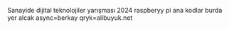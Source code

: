 Sanayide dijital teknolojiler yarışması 2024
raspberyy pi ana kodlar burda yer alcak
async=berkay
qryk=alibuyuk.net

